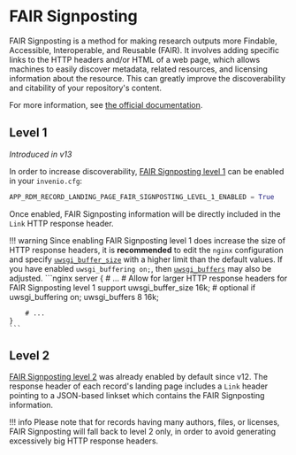 # FAIR Signposting

FAIR Signposting is a method for making research outputs more Findable, Accessible, Interoperable, and Reusable (FAIR). It involves adding specific links to the HTTP headers and/or HTML of a web page, which allows machines to easily discover metadata, related resources, and licensing information about the resource. This can greatly improve the discoverability and citability of your repository's content.

For more information, see [the official documentation](https://signposting.org/).

## Level 1

_Introduced in v13_

In order to increase discoverability, [FAIR Signposting level 1](https://signposting.org/FAIR/#level1) can be enabled in your `invenio.cfg`:

```python
APP_RDM_RECORD_LANDING_PAGE_FAIR_SIGNPOSTING_LEVEL_1_ENABLED = True
```

Once enabled, FAIR Signposting information will be directly included in the `Link` HTTP response header.

!!! warning
    Since enabling FAIR Signposting level 1 does increase the size of HTTP response headers, it is **recommended** to edit the `nginx` configuration and specify [`uwsgi_buffer_size`](https://nginx.org/en/docs/http/ngx_http_uwsgi_module.html#uwsgi_buffer_size) with a higher limit than the default values. If you have enabled `uwsgi_buffering on;`, then [`uwsgi_buffers`](https://nginx.org/en/docs/http/ngx_http_uwsgi_module.html#uwsgi_buffers) may also be adjusted.
    ```nginx
    server {
        # ...
        # Allow for larger HTTP response headers for FAIR Signposting level 1 support
        uwsgi_buffer_size 16k;
        # optional if uwsgi_buffering on;
        uwsgi_buffers 8 16k;

        # ...
    }
    ```

## Level 2
[FAIR Signposting level 2](https://signposting.org/FAIR/#level2) was already enabled by default since v12.
The response header of each record's landing page includes a `Link` header pointing to a JSON-based linkset which contains the FAIR Signposting information.

!!! info
    Please note that for records having many authors, files, or licenses, FAIR Signposting will fall back to level 2 only, in order to avoid generating excessively big HTTP response headers.
